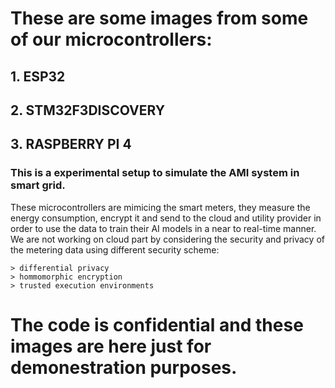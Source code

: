 # These are some images from some of our microcontrollers: 
  ## 1. ESP32
  ## 2. STM32F3DISCOVERY
  ## 3. RASPBERRY PI 4

### This is a experimental setup to simulate the AMI system in smart grid.
These microcontrollers are mimicing the smart meters, they measure the energy consumption, encrypt it and send to the cloud and utility provider in order to use the data to train their AI models in a near to real-time manner.
We are not working on cloud part by considering the security and privacy of the metering data using different security scheme:
    
    > differential privacy
    > hommomorphic encryption
    > trusted execution environments
    

# The code is confidential and these images are here just for demonestration purposes.

